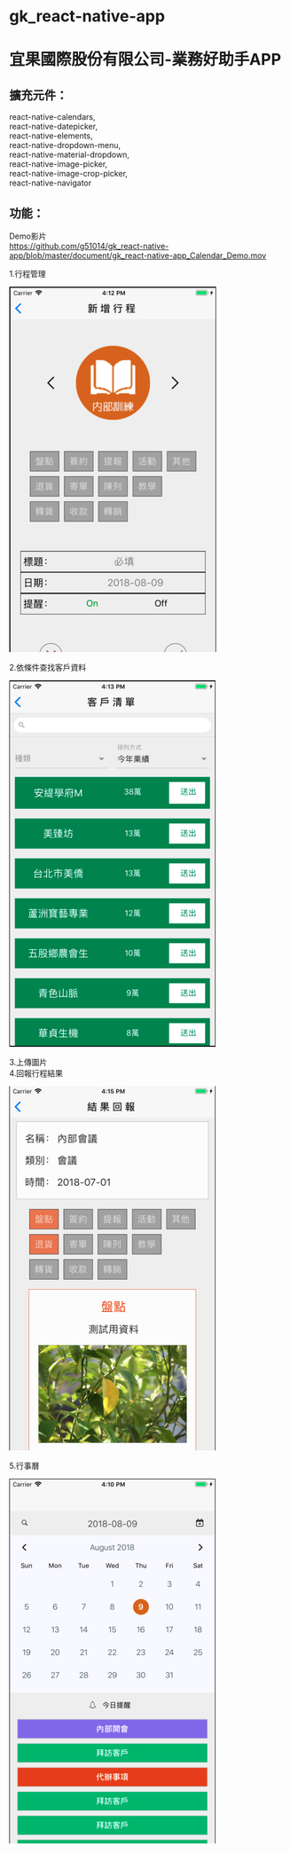 # gk_react-native-app
宜果國際股份有限公司-業務好助手APP  
===
  
擴充元件：  
---
  
react-native-calendars,  
react-native-datepicker,  
react-native-elements,  
react-native-dropdown-menu,  
react-native-material-dropdown,  
react-native-image-picker,  
react-native-image-crop-picker,  
react-native-navigator  
  
  
功能：  
---
  
Demo影片  
https://github.com/g51014/gk_react-native-app/blob/master/document/gk_react-native-app_Calendar_Demo.mov
  
1.行程管理  
  
![image](https://github.com/g51014/gk_react-native-app/blob/master/document/AddSchedule.png)  
  
2.依條件查找客戶資料  
  
![image](https://github.com/g51014/gk_react-native-app/blob/master/document/CustomerMenu.png)  
  
3.上傳圖片  
4.回報行程結果  
  
![image](https://github.com/g51014/gk_react-native-app/blob/master/document/ReportResult.png)  
  
5.行事曆  
  
![image](https://github.com/g51014/gk_react-native-app/blob/master/document/Calendar.png)  
